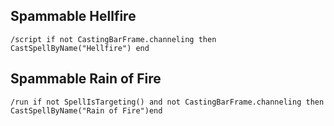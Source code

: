 ## Spammable Hellfire
```
/script if not CastingBarFrame.channeling then CastSpellByName("Hellfire") end
```
 

## Spammable Rain of Fire
```
/run if not SpellIsTargeting() and not CastingBarFrame.channeling then CastSpellByName("Rain of Fire")end
```